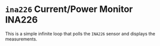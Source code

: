 # `ina226` Current/Power Monitor INA226

This is a simple infinite loop that polls the `INA226` sensor and
displays the measurements.

